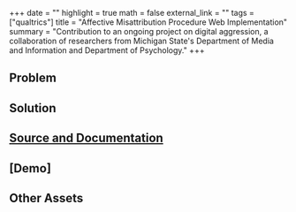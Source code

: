 +++
date = ""
highlight = true
math = false
external_link = ""
tags = ["qualtrics"]
title = "Affective Misattribution Procedure Web Implementation"
summary = "Contribution to an ongoing project on digital aggression, a collaboration of researchers from Michigan State's Department of Media and Information and Department of Psychology."
+++

## Problem

## Solution

## [Source and Documentation](https://github.com/michaelnetbiz/amp)

## [Demo]

## Other Assets
